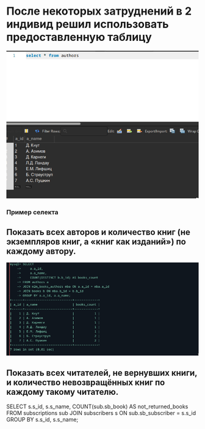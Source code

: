 # После некоторых затруднений в 2 индивид решил использовать предоставленную таблицу
![alt text](image-14.png)
### Пример селекта

## Показать всех авторов и количество книг (не экземпляров книг, а «книг как изданий») по каждому автору.
![alt text](image-15.png)


## Показать всех читателей, не вернувших книги, и количество невозвращённых книг по каждому такому читателю.
SELECT 
    s.s_id, 
    s.s_name, 
    COUNT(sub.sb_book) AS not_returned_books
FROM subscriptions sub
JOIN subscribers s ON sub.sb_subscriber = s.s_id
GROUP BY s.s_id, s.s_name;
